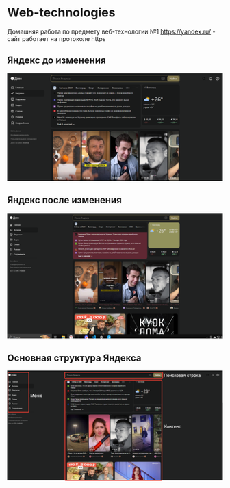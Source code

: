 # Web-technologies
Домашняя работа по предмету веб-технологии №1
https://yandex.ru/ - сайт работает на протоколе https

## Яндекс до изменения
![Яндекс до изменения](/images/Yandex_before%20the%20change.png)

## Яндекс после изменения
![Яндекс после изменения](/images/Yandex_after%20the%20change.png)

## Основная структура Яндекса
![Структура Яндексa](/images/Yandx_structure.png)